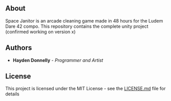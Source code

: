 ## About

Space Janitor is an arcade cleaning game made in 48 hours for the Ludem Dare 42 compo. This repository contains the complete unity project (confirmed working on version x)

## Authors

* **Hayden Donnelly** - *Programmer and Artist*

## License

This project is licensed under the MIT License - see the [LICENSE.md](LICENSE.md) file for details
